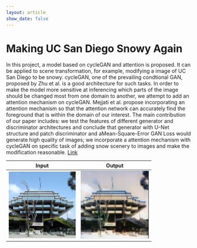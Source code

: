 ```yaml
---
layout: article
show_date: false
---
```


# Making UC San Diego Snowy Again

In this project, a model based on cycleGAN and attention is proposed. It can be applied to scene transformation, for example, modifying a image of UC San Diego to be snowy. cycleGAN, one of the prevailing condtional GAN, proposed by Zhu et al. is a good architecture for such tasks. In order to make the model more sensitive at inferencing which parts of the image should be changed most from one domain to another, we attempt to add an attention mechanism on cycleGAN. Mejjati et al. propose incorporating an attention mechanism so that the attention network can accurately find the foreground that is within the domain of our interest. The main contribution of our paper includes: we test the features of different generator and discriminator architectures and conclude that generator with U-Net structure
and patch discriminator and aMean-Square-Error GAN Loss would generate high quality of images; we incorporate a attention mechanism with cycleGAN on specific task of adding snow scenery to images and make the modification reasonable. [Link](/assets/pdfs/ucsd_snowy.pdf)

|Input|Output|
|:-:|:-:|
|<img src="/assets/images/ucsd-in-snow/original.png">|<img src="/assets/images/ucsd-in-snow/output.png">|

